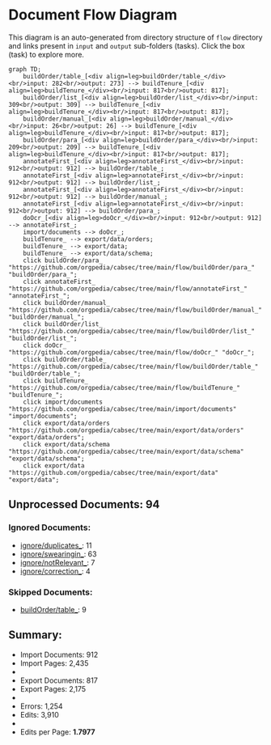 # Document Flow Diagram
This diagram is an auto-generated from directory structure of `flow` directory and links present in `input` and `output` sub-folders (tasks). Click the box (task) to explore more.

```mermaid
graph TD;
	buildOrder/table_[<div align=leg>buildOrder/table_</div><br/>input: 282<br/>output: 273] --> buildTenure_[<div align=leg>buildTenure_</div><br/>input: 817<br/>output: 817];
	buildOrder/list_[<div align=leg>buildOrder/list_</div><br/>input: 309<br/>output: 309] --> buildTenure_[<div align=leg>buildTenure_</div><br/>input: 817<br/>output: 817];
	buildOrder/manual_[<div align=leg>buildOrder/manual_</div><br/>input: 26<br/>output: 26] --> buildTenure_[<div align=leg>buildTenure_</div><br/>input: 817<br/>output: 817];
	buildOrder/para_[<div align=leg>buildOrder/para_</div><br/>input: 209<br/>output: 209] --> buildTenure_[<div align=leg>buildTenure_</div><br/>input: 817<br/>output: 817];
	annotateFirst_[<div align=leg>annotateFirst_</div><br/>input: 912<br/>output: 912] --> buildOrder/table_;
	annotateFirst_[<div align=leg>annotateFirst_</div><br/>input: 912<br/>output: 912] --> buildOrder/list_;
	annotateFirst_[<div align=leg>annotateFirst_</div><br/>input: 912<br/>output: 912] --> buildOrder/manual_;
	annotateFirst_[<div align=leg>annotateFirst_</div><br/>input: 912<br/>output: 912] --> buildOrder/para_;
	doOcr_[<div align=leg>doOcr_</div><br/>input: 912<br/>output: 912] --> annotateFirst_;
	import/documents --> doOcr_;
	buildTenure_ --> export/data/orders;
	buildTenure_ --> export/data;
	buildTenure_ --> export/data/schema;
	click buildOrder/para_ "https://github.com/orgpedia/cabsec/tree/main/flow/buildOrder/para_" "buildOrder/para_";
	click annotateFirst_ "https://github.com/orgpedia/cabsec/tree/main/flow/annotateFirst_" "annotateFirst_";
	click buildOrder/manual_ "https://github.com/orgpedia/cabsec/tree/main/flow/buildOrder/manual_" "buildOrder/manual_";
	click buildOrder/list_ "https://github.com/orgpedia/cabsec/tree/main/flow/buildOrder/list_" "buildOrder/list_";
	click doOcr_ "https://github.com/orgpedia/cabsec/tree/main/flow/doOcr_" "doOcr_";
	click buildOrder/table_ "https://github.com/orgpedia/cabsec/tree/main/flow/buildOrder/table_" "buildOrder/table_";
	click buildTenure_ "https://github.com/orgpedia/cabsec/tree/main/flow/buildTenure_" "buildTenure_";
	click import/documents "https://github.com/orgpedia/cabsec/tree/main/import/documents" "import/documents";
	click export/data/orders "https://github.com/orgpedia/cabsec/tree/main/export/data/orders" "export/data/orders";
	click export/data/schema "https://github.com/orgpedia/cabsec/tree/main/export/data/schema" "export/data/schema";
	click export/data "https://github.com/orgpedia/cabsec/tree/main/export/data" "export/data";
```
## Unprocessed Documents: 94
### Ignored Documents:
  - [ignore/duplicates_](ignore/duplicates_): 11
  - [ignore/swearingin_](ignore/swearingin_): 63
  - [ignore/notRelevant_](ignore/notRelevant_): 7
  - [ignore/correction_](ignore/correction_): 4
### Skipped Documents:
  - [buildOrder/table_](buildOrder/table_): 9
## Summary:
- Import Documents: 912
- Import Pages: 2,435
-  
- Export Documents: 817
- Export Pages: 2,175
-  
- Errors: 1,254
- Edits: 3,910
-  
- Edits per Page: **1.7977**
